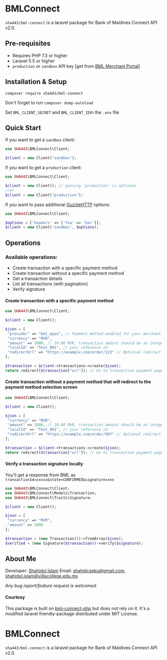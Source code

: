 
# BMLConnect
`sha443/bml-connect` is a laravel package for Bank of Maldives Connect API v2.0.


## Pre-requisites

- Requires PHP 7.3 or higher
- Laravel 5.5 or higher
- `production` or `sandbox` API key [get from [BML Merchant Portal](https://dashboard.merchants.bankofmaldives.com.mv/)]

## Installation & Setup
`composer require sha443/bml-connect`

Don't forget to run
`composer dump-autoload`

Set `BML_CLIENT_SECRET` and `BML_CLIENT_ID`in the `.env` file

## Quick Start

If you want to get a `sandbox` client:

```php
use SHA443\BMLConnect\Client;

$client = new Client("sandbox");
```

If you want to get a `production` client:

```php
use SHA443\BMLConnect\Client;

$client = new Client(); // passing 'production' is optional
//or
$client = new Client("production");
```
If you want to pass additional [GuzzleHTTP](https://github.com/guzzle/guzzle) options:
```php
use SHA443\BMLConnect\Client;

$options = ['headers' => ['foo' => 'bar']];
$client = new Client('sandbox', $options);
```
## Operations
### Available operations: 
- Create transaction with a specific payment method
- Create transaction without a specific payment method
- Get a transaction details
- List all transactions (with pagination)
- Verify signature

#### Create transaction with a specific payment method

```php
use SHA443\BMLConnect\Client;

$client = new Client();

$json = [
 "provider" => "bml_epos", // Payment method enabled for your merchant account such as bcmc, alipay, card, bml_epos
 "currency" => "MVR",
 "amount" => 1000, // 10.00 MVR, transaction amount should be an integer ([in Laari](https://en.wikipedia.org/wiki/Maldivian_laari))
 "localId" => "Test_001", // your reference id
 "redirectUrl" => "https://example.com/order/123" // Optional redirect after payment completion
];

$transaction = $client->transactions->create($json);
return redirect($transaction["url"]); // Go to transaction payment page
```
#### Create transaction without a payment method that will redirect to the payment method selection screen

```php
use SHA443\BMLConnect\Client;

$client = new Client();

$json = [
 "currency" => "MVR",
 "amount" => 1000, // 10.00 MVR, transaction amount should be an integer ([in Laari](https://en.wikipedia.org/wiki/Maldivian_laari))
 "localId" => "Test_001", // your reference id
 "redirectUrl" => "https://example.com/order/987" // Optional redirect after payment completion
];

$transaction = $client->transactions->create($json);
return redirect($transaction["url"]); // Go to transaction payment page
```

#### Verify a transaction signature locally
You'll get a response from BML as `transactionId=xxxxx&state=CONFIRMED&signature=xxx`
```php
use SHA443\BMLConnect\Client;
use SHA443\BMLConnect\Models\Transaction;
use SHA443\BMLConnect\Traits\Signature;

$client = new Client();

$json = [
 "currency" => "MVR",
 "amount" => 1000
];

$transaction = (new Transaction())->fromArray($json);
$verified = (new Signature($transaction))->verify($signature);
```

## About Me
Developer: [Shahidul Islam](https://github.com/sha443)
Email: shahidcseku@gmail.com, shahidul.islam@villacollege.edu.mv

*Any bug report/feature request is welcomed.*

#### Courtesy
This package is built on [bml-connect-php](https://github.com/bankofmaldives/bml-connect-php) but does not rely on it. It's a modified laravel friendly-package distributed under MIT License.
# BMLConnect
`sha443/bml-connect` is a laravel package for Bank of Maldives Connect API v2.0.
